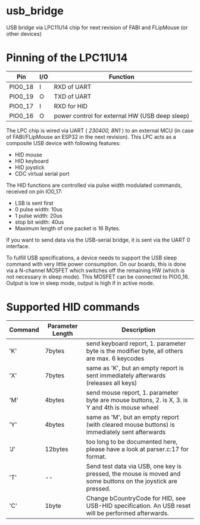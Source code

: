 # usb_bridge

USB bridge via LPC11U14 chip for next revision of FABI and FLipMouse (or other devices)


# Pinning of the LPC11U14

| Pin     | I/O | Function    |
|---------|-----|-------------|
| PIO0_18 | I   | RXD of UART |
| PIO0_19 | O   | TXD of UART |
| PIO0_17 | I   | RXD for HID |
| PIO0_16 | O   | power control for external HW (USB deep sleep) |

The LPC chip is wired via UART ( _*230400, 8N1*_ ) to an external MCU (in case of FABI/FLipMouse an ESP32 in the next revision).
This LPC acts as a composite USB device with following features:

* HID mouse 
* HID keyboard
* HID joystick
* CDC virtual serial port

The HID functions are controlled via pulse width modulated commands, received on pin IO0_17:

* LSB is sent first
* 0 pulse width: 10us
* 1 pulse width: 20us
* stop bit width: 40us
* Maximum length of one packet is 16 Bytes.

If you want to send data via the USB-serial bridge, it is sent via the UART 0 interface.

To fulfill USB specifications, a device needs to support the USB sleep command with very little power consumption. On our boards, this is done via a N-channel MOSFET which switches off the remaining HW (which is not necessary in sleep mode).
This MOSFET can be connected to PIO0_16. Output is low in sleep mode, output is high if in active mode.


# Supported HID commands

| Command | Parameter Length | Description |
|---------|------------------|-------------|
|'K' | 7bytes | send keyboard report, 1. parameter byte is the modifier byte, all others are max. 6 keycodes |
|'X' | 7bytes | same as 'K', but an empty report is sent immediately afterwards (releases all keys) |
|'M' | 4bytes | send mouse report, 1. parameter byte are mouse buttons, 2. is X, 3. is Y and 4th is mouse wheel |
|'Y' | 4bytes | same as 'M', but an empty report (with cleared mouse buttons) is immediately sent afterwards |
|'J' | 12bytes| too long to be documented here, please have a look at parser.c:17 for format. |
|'T' | -- | Send test data via USB, one key is pressed, the mouse is moved and some buttons on the joystick are pressed. |
|'C' | 1byte  | Change bCountryCode for HID, see USB-HID specification. An USB reset will be performed afterwards. |
